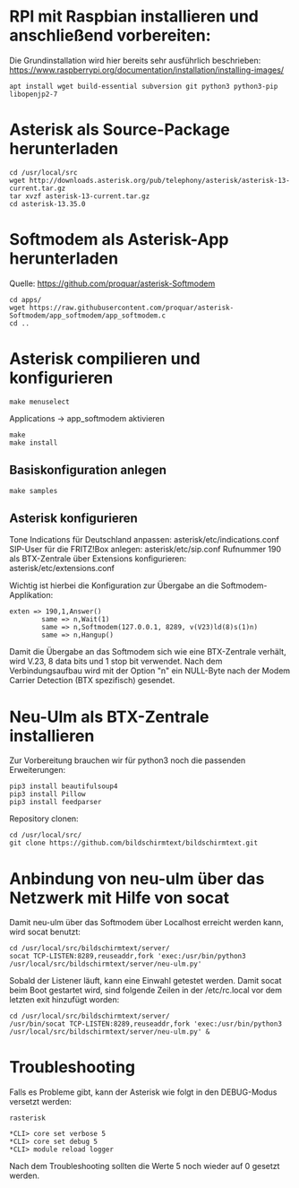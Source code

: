 # RPI mit Raspbian installieren und anschließend vorbereiten:

Die Grundinstallation wird hier bereits sehr ausführlich beschrieben: https://www.raspberrypi.org/documentation/installation/installing-images/

    apt install wget build-essential subversion git python3 python3-pip libopenjp2-7

# Asterisk als Source-Package herunterladen

    cd /usr/local/src
    wget http://downloads.asterisk.org/pub/telephony/asterisk/asterisk-13-current.tar.gz
    tar xvzf asterisk-13-current.tar.gz
    cd asterisk-13.35.0

# Softmodem als Asterisk-App herunterladen

Quelle: https://github.com/proquar/asterisk-Softmodem

    cd apps/
    wget https://raw.githubusercontent.com/proquar/asterisk-Softmodem/app_softmodem/app_softmodem.c
    cd ..

# Asterisk compilieren und konfigurieren

    make menuselect

Applications -> app_softmodem aktivieren

    make
    make install

## Basiskonfiguration anlegen

    make samples

## Asterisk konfigurieren

Tone Indications für Deutschland anpassen: asterisk/etc/indications.conf
SIP-User für die FRITZ!Box anlegen: asterisk/etc/sip.conf
Rufnummer 190 als BTX-Zentrale über Extensions konfigurieren: asterisk/etc/extensions.conf

Wichtig ist hierbei die Konfiguration zur Übergabe an die Softmodem-Applikation:

    exten => 190,1,Answer()
            same => n,Wait(1)
            same => n,Softmodem(127.0.0.1, 8289, v(V23)ld(8)s(1)n)
            same => n,Hangup()
    
Damit die Übergabe an das Softmodem sich wie eine BTX-Zentrale verhält, wird V.23, 8 data bits und 1 stop bit verwendet. Nach dem Verbindungsaufbau wird mit der Option "n" ein NULL-Byte nach der Modem Carrier Detection (BTX spezifisch) gesendet.

# Neu-Ulm als BTX-Zentrale installieren

Zur Vorbereitung brauchen wir für python3 noch die passenden Erweiterungen:

    pip3 install beautifulsoup4
    pip3 install Pillow
    pip3 install feedparser

Repository clonen:

    cd /usr/local/src/
    git clone https://github.com/bildschirmtext/bildschirmtext.git

# Anbindung von neu-ulm über das Netzwerk mit Hilfe von socat

Damit neu-ulm über das Softmodem über Localhost erreicht werden kann, wird socat benutzt:

    cd /usr/local/src/bildschirmtext/server/
    socat TCP-LISTEN:8289,reuseaddr,fork 'exec:/usr/bin/python3 /usr/local/src/bildschirmtext/server/neu-ulm.py'

Sobald der Listener läuft, kann eine Einwahl getestet werden. Damit socat beim Boot gestartet wird, sind folgende Zeilen in der /etc/rc.local vor dem letzten exit hinzufügt worden:

    cd /usr/local/src/bildschirmtext/server/
    /usr/bin/socat TCP-LISTEN:8289,reuseaddr,fork 'exec:/usr/bin/python3 /usr/local/src/bildschirmtext/server/neu-ulm.py' &

# Troubleshooting

Falls es Probleme gibt, kann der Asterisk wie folgt in den DEBUG-Modus versetzt werden:

    rasterisk

    *CLI> core set verbose 5
    *CLI> core set debug 5
    *CLI> module reload logger

Nach dem Troubleshooting sollten die Werte 5 noch wieder auf 0 gesetzt werden.